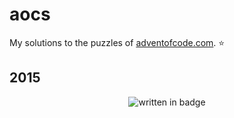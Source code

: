 # aocs
 
My solutions to the puzzles of [adventofcode.com](https://adventofcode.com). ⭐ 

## 2015

<p align="center">
  <img src="https://img.shields.io/badge/WRITTEN%20IN-JAVASCRIPT-yellow" alt="written in badge">
</p>
